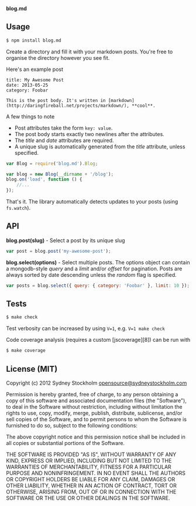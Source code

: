 **blog.md**

## Usage

```bash
$ npm install blog.md
```

Create a directory and fill it with your markdown posts. You're free to organise the directory however you see fit.

Here's an example post

```
title: My Awesome Post
date: 2013-05-25
category: Foobar

This is the post body. It's written in [markdown](http://daringfireball.net/projects/markdown/), **cool**.
```

A few things to note

- Post attributes take the form `key: value`.
- The post body starts exactly two newlines after the attributes.
- The *title* and *date* attributes are required.
- A unique slug is automatically generated from the *title* attribute, unless specified.

```javascript
var Blog = require('blog.md').Blog;

var blog = new Blog(__dirname + '/blog');
blog.on('load', function () {
    //...
});
```

That's it. The library automatically detects updates to your posts (using `fs.watch`).

## API

**blog.post(slug)** - Select a post by its unique slug

```javascript
var post = blog.post('my-awesome-post');
```

**blog.select(options)** - Select multiple posts. The options object can contain a mongodb-style *query* and a *limit* and/or *offset* for pagination. Posts are always sorted by date descending unless the *random* flag is specified.

```javascript
var posts = blog.select({ query: { category: 'Foobar' }, limit: 10 });
```

## Tests

```bash
$ make check
```

Test verbosity can be increased by using `V=1`, e.g. `V=1 make check`

Code coverage analysis (requires a custom [jscoverage][8]) can be run with

```bash
$ make coverage
```

## License (MIT)

Copyright (c) 2012 Sydney Stockholm <opensource@sydneystockholm.com>

Permission is hereby granted, free of charge, to any person obtaining
a copy of this software and associated documentation files (the
"Software"), to deal in the Software without restriction, including
without limitation the rights to use, copy, modify, merge, publish,
distribute, sublicense, and/or sell copies of the Software, and to
permit persons to whom the Software is furnished to do so, subject to
the following conditions:

The above copyright notice and this permission notice shall be
included in all copies or substantial portions of the Software.

THE SOFTWARE IS PROVIDED "AS IS", WITHOUT WARRANTY OF ANY KIND,
EXPRESS OR IMPLIED, INCLUDING BUT NOT LIMITED TO THE WARRANTIES OF
MERCHANTABILITY, FITNESS FOR A PARTICULAR PURPOSE AND
NONINFRINGEMENT. IN NO EVENT SHALL THE AUTHORS OR COPYRIGHT HOLDERS BE
LIABLE FOR ANY CLAIM, DAMAGES OR OTHER LIABILITY, WHETHER IN AN ACTION
OF CONTRACT, TORT OR OTHERWISE, ARISING FROM, OUT OF OR IN CONNECTION
WITH THE SOFTWARE OR THE USE OR OTHER DEALINGS IN THE SOFTWARE.

